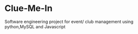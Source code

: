 # Clue-Me-In
Software engineering project for event/ club management using python,MySQL and Javascript
